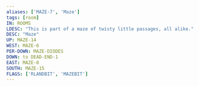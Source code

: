 ```yaml
---
aliases: ['MAZE-7', 'Maze']
tags: [room]
IN: ROOMS
LDESC: "This is part of a maze of twisty little passages, all alike."
DESC: "Maze"
UP: MAZE-14
WEST: MAZE-6
PER-DOWN: MAZE-DIODES
DOWN: to DEAD-END-1
EAST: MAZE-8
SOUTH: MAZE-15
FLAGS: ['RLANDBIT', 'MAZEBIT']
---
```

